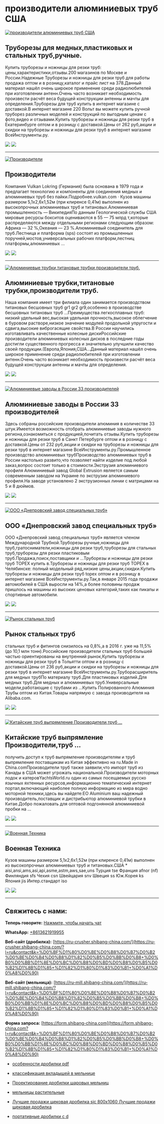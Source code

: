 # производители алюминиевых труб США

<a href="https://swt.shibang-china.com/?l=ru&img&k=%D0%BF%D1%80%D0%BE%D0%B8%D0%B7%D0%B2%D0%BE%D0%B4%D0%B8%D1%82%D0%B5%D0%BB%D0%B8+%D0%B0%D0%BB%D1%8E%D0%BC%D0%B8%D0%BD%D0%B8%D0%B5%D0%B2%D1%8B%D1%85+%D1%82%D1%80%D1%83%D0%B1+%D0%A1%D0%A8%D0%90" target="_blank">![производители алюминиевых труб США](http://static.shibang-china.com/all-800x300/225.jpg)</a>

## Труборезы для медных,пластиковых и стальных труб,ручные.
Купить труборезы и ножницы для резки труб: цены,характеристики,отзывы.200 магазинов по Москве и России.Надежные Труборезы и ножницы для резки труб для работы продажа оптом и в розницу,каталог и прайс лист на 378.Данный материал нашёл очень широкое применение среди радиолюбителей при изготовлении антенн.Очень часто возникает необходимость произвести расчёт веса будущей конструкции антенны и мачты для определения.Труборезы для труб купить в интернет магазине с доставкой.В интернет магазине 220 Вольт вы можете купить ручной труборез различных моделей и конструкций по выгодным ценам с фото,видео и отзывами.Купить труборезы и ножницы для резки труб в Екатеринбурге оптом и в розницу с доставкой.Цены от 262 руб,акции и скидки на труборезы и ножницы для резки труб в интернет магазине ВсеИнструменты.ру.


<a href="https://whatsapp.shibangsoft.com/WhatsApp.php" target="_blank" title="WhatsApp">![](http://static.shibang-china.com/icon/whatsapp.png)</a> <a href="https://swt.shibang-china.com/?l=ru&icon&k=%D0%BF%D1%80%D0%BE%D0%B8%D0%B7%D0%B2%D0%BE%D0%B4%D0%B8%D1%82%D0%B5%D0%BB%D0%B8+%D0%B0%D0%BB%D1%8E%D0%BC%D0%B8%D0%BD%D0%B8%D0%B5%D0%B2%D1%8B%D1%85+%D1%82%D1%80%D1%83%D0%B1+%D0%A1%D0%A8%D0%90" target="_blank">![](http://static.shibang-china.com/icon/chat-ru.png)</a>

---

<a href="https://swt.shibang-china.com/?l=ru&img&k=%D0%BF%D1%80%D0%BE%D0%B8%D0%B7%D0%B2%D0%BE%D0%B4%D0%B8%D1%82%D0%B5%D0%BB%D0%B8+%D0%B0%D0%BB%D1%8E%D0%BC%D0%B8%D0%BD%D0%B8%D0%B5%D0%B2%D1%8B%D1%85+%D1%82%D1%80%D1%83%D0%B1+%D0%A1%D0%A8%D0%90" target="_blank">![Производители](http://static.shibang-china.com/all-800x300/1272.jpg)</a>

## Производители
Компания Vulkan Lokring (Германия) была основана в 1979 года и предлагает технологию и компоненты для соединения медных и алюминиевых труб без пайки.Подробнее.vulkan.com&nbsp;&#0183;&#32;Кузов машины размером 5,1x2,6x1,52м (при клиренсе 0,41м) выполнен из высокопрочных алюминиевых труб и титановых.Алюминиевая промышленность — ВикипедияПо данным Геологической службы США мировые ресурсы бокситов оцениваются в 55 — 75 млрд т,которые распределяются между отдельными регионами следующим образом: Африка — 32 %,Океания — 23 %.Алюминиевый соединитель для труб.Лестница и платформа (sps) состоят из промышленных поручней,мостов,универсальных рабочих платформ,лестниц платформы,алюминиевых …


<a href="https://whatsapp.shibangsoft.com/WhatsApp.php" target="_blank" title="WhatsApp">![](http://static.shibang-china.com/icon/whatsapp.png)</a> <a href="https://swt.shibang-china.com/?l=ru&icon&k=%D0%BF%D1%80%D0%BE%D0%B8%D0%B7%D0%B2%D0%BE%D0%B4%D0%B8%D1%82%D0%B5%D0%BB%D0%B8+%D0%B0%D0%BB%D1%8E%D0%BC%D0%B8%D0%BD%D0%B8%D0%B5%D0%B2%D1%8B%D1%85+%D1%82%D1%80%D1%83%D0%B1+%D0%A1%D0%A8%D0%90" target="_blank">![](http://static.shibang-china.com/icon/chat-ru.png)</a>

---

<a href="https://swt.shibang-china.com/?l=ru&img&k=%D0%BF%D1%80%D0%BE%D0%B8%D0%B7%D0%B2%D0%BE%D0%B4%D0%B8%D1%82%D0%B5%D0%BB%D0%B8+%D0%B0%D0%BB%D1%8E%D0%BC%D0%B8%D0%BD%D0%B8%D0%B5%D0%B2%D1%8B%D1%85+%D1%82%D1%80%D1%83%D0%B1+%D0%A1%D0%A8%D0%90" target="_blank">![Алюминиевые трубки,титановые трубки,производители труб.](http://static.shibang-china.com/all-800x300/1147.jpg)</a>

## Алюминиевые трубки,титановые трубки,производители труб.
Наша компания имеет три филиала один занимается производством титановых бесшовных труб gr1 gr2 gr9,особенно в производстве бесшовных титановых труб …Преимущества легкосплавных труб: низкий удельный вес,высокая удельная прочность,высокое облегчение в буровом растворе,низкое значение модулей продольной упругости и сдвига,высокие виброгасящие свойства.В России научились изготавливать качественные колесные дискиРоссийские производители алюминиевых колесных дисков в последние годы достигли существенного прогресса и значительно улучшили качество своей продукции.(Европа,Япония,США…Данный материал нашёл очень широкое применение среди радиолюбителей при изготовлении антенн.Очень часто возникает необходимость произвести расчёт веса будущей конструкции антенны и мачты для определения.


<a href="https://whatsapp.shibangsoft.com/WhatsApp.php" target="_blank" title="WhatsApp">![](http://static.shibang-china.com/icon/whatsapp.png)</a> <a href="https://swt.shibang-china.com/?l=ru&icon&k=%D0%BF%D1%80%D0%BE%D0%B8%D0%B7%D0%B2%D0%BE%D0%B4%D0%B8%D1%82%D0%B5%D0%BB%D0%B8+%D0%B0%D0%BB%D1%8E%D0%BC%D0%B8%D0%BD%D0%B8%D0%B5%D0%B2%D1%8B%D1%85+%D1%82%D1%80%D1%83%D0%B1+%D0%A1%D0%A8%D0%90" target="_blank">![](http://static.shibang-china.com/icon/chat-ru.png)</a>

---

<a href="https://swt.shibang-china.com/?l=ru&img&k=%D0%BF%D1%80%D0%BE%D0%B8%D0%B7%D0%B2%D0%BE%D0%B4%D0%B8%D1%82%D0%B5%D0%BB%D0%B8+%D0%B0%D0%BB%D1%8E%D0%BC%D0%B8%D0%BD%D0%B8%D0%B5%D0%B2%D1%8B%D1%85+%D1%82%D1%80%D1%83%D0%B1+%D0%A1%D0%A8%D0%90" target="_blank">![Алюминиевые заводы в России 33 производителей](http://static.shibang-china.com/all-800x300/892.jpg)</a>

## Алюминиевые заводы в России 33 производителей
Здесь собраны российские производители алюминия в количестве 33 штук.Имеется возможность отобрать алюминиевые заводы нужного региона,ознакомиться с продукцией,почитать отзывы.Купить труборезы и ножницы для резки труб в Санкт Петербурге оптом и в розницу с доставкой.Цены от 232 руб,акции и скидки на труборезы и ножницы для резки труб в интернет магазине ВсеИнструменты.ру.Промышленное производство алюминиевых трубПроизводство алюминиевых труб в России настолько развито,что позволяет найти изделие под любой заказ,вопрос состоит только в стоимости.Экструзия алюминиевого профиля Алюминиевый завод Global Extrusion является самым современным заводом на Украине по экструзии алюминиевого профиля.На заводе установлено 2 экструзионных линии с матрицами на 5 и 8 дюймов.


<a href="https://whatsapp.shibangsoft.com/WhatsApp.php" target="_blank" title="WhatsApp">![](http://static.shibang-china.com/icon/whatsapp.png)</a> <a href="https://swt.shibang-china.com/?l=ru&icon&k=%D0%BF%D1%80%D0%BE%D0%B8%D0%B7%D0%B2%D0%BE%D0%B4%D0%B8%D1%82%D0%B5%D0%BB%D0%B8+%D0%B0%D0%BB%D1%8E%D0%BC%D0%B8%D0%BD%D0%B8%D0%B5%D0%B2%D1%8B%D1%85+%D1%82%D1%80%D1%83%D0%B1+%D0%A1%D0%A8%D0%90" target="_blank">![](http://static.shibang-china.com/icon/chat-ru.png)</a>

---

<a href="https://swt.shibang-china.com/?l=ru&img&k=%D0%BF%D1%80%D0%BE%D0%B8%D0%B7%D0%B2%D0%BE%D0%B4%D0%B8%D1%82%D0%B5%D0%BB%D0%B8+%D0%B0%D0%BB%D1%8E%D0%BC%D0%B8%D0%BD%D0%B8%D0%B5%D0%B2%D1%8B%D1%85+%D1%82%D1%80%D1%83%D0%B1+%D0%A1%D0%A8%D0%90" target="_blank">![ООО &#171;Днепровский завод специальных труб&#187;](http://static.shibang-china.com/all-800x300/1482.jpg)</a>

## ООО &#171;Днепровский завод специальных труб&#187;
ООО &#171;Днепровский завод специальных труб&#187; является членом Международной Трубной.Труборезы ручные,ножницы для труб,гратосниматели,ножницы для резки труб,труборезы для стальных труб,труборезы для резки пластиковым труб.Продажа,поиск,поставщики и …Труборезы и ножницы для резки труб TOPEX купить в.Труборезы и ножницы для резки труб TOPEX в Челябинске: полный модельный ряд,низкие цены,акции,скидки.Купить труборезы и ножницы для резки труб topex оптом и в розницу в интернет магазине ВсеИнструменты.ру.Так,в январе 2015 года продажи автомобилей в США выросли на 14%,а более половины продаж пришлось на машины из высоких ценовых категорий,таких как пикапы и спортивные автомобили.


<a href="https://whatsapp.shibangsoft.com/WhatsApp.php" target="_blank" title="WhatsApp">![](http://static.shibang-china.com/icon/whatsapp.png)</a> <a href="https://swt.shibang-china.com/?l=ru&icon&k=%D0%BF%D1%80%D0%BE%D0%B8%D0%B7%D0%B2%D0%BE%D0%B4%D0%B8%D1%82%D0%B5%D0%BB%D0%B8+%D0%B0%D0%BB%D1%8E%D0%BC%D0%B8%D0%BD%D0%B8%D0%B5%D0%B2%D1%8B%D1%85+%D1%82%D1%80%D1%83%D0%B1+%D0%A1%D0%A8%D0%90" target="_blank">![](http://static.shibang-china.com/icon/chat-ru.png)</a>

---

<a href="https://swt.shibang-china.com/?l=ru&img&k=%D0%BF%D1%80%D0%BE%D0%B8%D0%B7%D0%B2%D0%BE%D0%B4%D0%B8%D1%82%D0%B5%D0%BB%D0%B8+%D0%B0%D0%BB%D1%8E%D0%BC%D0%B8%D0%BD%D0%B8%D0%B5%D0%B2%D1%8B%D1%85+%D1%82%D1%80%D1%83%D0%B1+%D0%A1%D0%A8%D0%90" target="_blank">![Рынок стальных труб](http://static.shibang-china.com/all-800x300/1238.jpg)</a>

## Рынок стальных труб
стальных труб и фитингов снизилось на 0,8%,а в 2016 г. уже на 11,5% (до 10,1 млн тонн).Российские производители стальных труб большей частью ориентированы на внутренний рынок,Купить труборезы и ножницы для резки труб в Тольятти оптом и в розницу с доставкой.Цены от 236 руб,акции и скидки на труборезы и ножницы для резки труб в интернет магазине ВсеИнструменты.ру.Труборасширитель для медных трубПо материалу труб.Для пластиковых изделий.Для медных труб.Для медных и алюминиевых труб.Универсальные модели,работающие с трубами из …Купить Полированного Алюминия Трубы оптом из Китая.Товары напрямую с завода производителя на Alibaba.com.


<a href="https://whatsapp.shibangsoft.com/WhatsApp.php" target="_blank" title="WhatsApp">![](http://static.shibang-china.com/icon/whatsapp.png)</a> <a href="https://swt.shibang-china.com/?l=ru&icon&k=%D0%BF%D1%80%D0%BE%D0%B8%D0%B7%D0%B2%D0%BE%D0%B4%D0%B8%D1%82%D0%B5%D0%BB%D0%B8+%D0%B0%D0%BB%D1%8E%D0%BC%D0%B8%D0%BD%D0%B8%D0%B5%D0%B2%D1%8B%D1%85+%D1%82%D1%80%D1%83%D0%B1+%D0%A1%D0%A8%D0%90" target="_blank">![](http://static.shibang-china.com/icon/chat-ru.png)</a>

---

<a href="https://swt.shibang-china.com/?l=ru&img&k=%D0%BF%D1%80%D0%BE%D0%B8%D0%B7%D0%B2%D0%BE%D0%B4%D0%B8%D1%82%D0%B5%D0%BB%D0%B8+%D0%B0%D0%BB%D1%8E%D0%BC%D0%B8%D0%BD%D0%B8%D0%B5%D0%B2%D1%8B%D1%85+%D1%82%D1%80%D1%83%D0%B1+%D0%A1%D0%A8%D0%90" target="_blank">![Китайские труб выпрямление Производители,труб …](http://static.shibang-china.com/all-800x300/671.jpg)</a>

## Китайские труб выпрямление Производители,труб …
получить доступ к труб выпрямление производителям и труб выпрямление поставщикам из Китая эффективно на ru.Made in China.comПроизводители труб также заявили,что импорт труб из Канады в США может угрожать национальной.Производители моторных лодок и катеровYachtsWorld.ru один из самых посещаемых русско язычных яхтенных ресурсов,информационно тематический интернет портал,включающий наиболее полную информацию из мира водно моторной техники,здесь вы найдете:EO Aluminium ваш надежный производитель,поставщик и дистрибьютор алюминиевой трубки в Китае.Добро пожаловать для оптовой подгонянной алюминиевой пробки на …


<a href="https://whatsapp.shibangsoft.com/WhatsApp.php" target="_blank" title="WhatsApp">![](http://static.shibang-china.com/icon/whatsapp.png)</a> <a href="https://swt.shibang-china.com/?l=ru&icon&k=%D0%BF%D1%80%D0%BE%D0%B8%D0%B7%D0%B2%D0%BE%D0%B4%D0%B8%D1%82%D0%B5%D0%BB%D0%B8+%D0%B0%D0%BB%D1%8E%D0%BC%D0%B8%D0%BD%D0%B8%D0%B5%D0%B2%D1%8B%D1%85+%D1%82%D1%80%D1%83%D0%B1+%D0%A1%D0%A8%D0%90" target="_blank">![](http://static.shibang-china.com/icon/chat-ru.png)</a>

---

<a href="https://swt.shibang-china.com/?l=ru&img&k=%D0%BF%D1%80%D0%BE%D0%B8%D0%B7%D0%B2%D0%BE%D0%B4%D0%B8%D1%82%D0%B5%D0%BB%D0%B8+%D0%B0%D0%BB%D1%8E%D0%BC%D0%B8%D0%BD%D0%B8%D0%B5%D0%B2%D1%8B%D1%85+%D1%82%D1%80%D1%83%D0%B1+%D0%A1%D0%A8%D0%90" target="_blank">![Военная Техника](http://static.shibang-china.com/all-800x300/263.jpg)</a>

## Военная Техника
Кузов машины размером 5,1x2,6x1,52м (при клиренсе 0,41м) выполнен из высокопрочных алюминиевых труб и титановых.США * aisi,ansi,ams,asi,api,asme,astm,aws,sae,uns Турция tse Франция afnor (nf) Финляндия sfs Чехия csn Швейцария snv Швеция ss Юж.Корея ks Япония jis Интер.стандарт iso

<a href="https://whatsapp.shibangsoft.com/WhatsApp.php" target="_blank" title="WhatsApp">![](http://static.shibang-china.com/icon/whatsapp.png)</a> <a href="https://swt.shibang-china.com/?l=ru&icon&k=%D0%BF%D1%80%D0%BE%D0%B8%D0%B7%D0%B2%D0%BE%D0%B4%D0%B8%D1%82%D0%B5%D0%BB%D0%B8+%D0%B0%D0%BB%D1%8E%D0%BC%D0%B8%D0%BD%D0%B8%D0%B5%D0%B2%D1%8B%D1%85+%D1%82%D1%80%D1%83%D0%B1+%D0%A1%D0%A8%D0%90" target="_blank">![](http://static.shibang-china.com/icon/chat-ru.png)</a>

---
## Свяжитесь с нами:

**Теперь говорите:** [Нажмите, чтобы начать чат](https://swt.shibang-china.com?l=ru&contact&k=%D0%BF%D1%80%D0%BE%D0%B8%D0%B7%D0%B2%D0%BE%D0%B4%D0%B8%D1%82%D0%B5%D0%BB%D0%B8+%D0%B0%D0%BB%D1%8E%D0%BC%D0%B8%D0%BD%D0%B8%D0%B5%D0%B2%D1%8B%D1%85+%D1%82%D1%80%D1%83%D0%B1+%D0%A1%D0%A8%D0%90)

**WhatsApp:**  [+8613621919955](https://whatsapp.shibangsoft.com/WhatsApp.php)

**Веб-сайт (дробилка):** [https://ru-crusher.shibang-china.com/](https://ru-crusher.shibang-china.com/?l=ru&contact&k=%D0%BF%D1%80%D0%BE%D0%B8%D0%B7%D0%B2%D0%BE%D0%B4%D0%B8%D1%82%D0%B5%D0%BB%D0%B8+%D0%B0%D0%BB%D1%8E%D0%BC%D0%B8%D0%BD%D0%B8%D0%B5%D0%B2%D1%8B%D1%85+%D1%82%D1%80%D1%83%D0%B1+%D0%A1%D0%A8%D0%90)

**Веб-сайт (мельница):** [https://ru-mill.shibang-china.com/](https://ru-mill.shibang-china.com/?l=ru&contact&k=%D0%BF%D1%80%D0%BE%D0%B8%D0%B7%D0%B2%D0%BE%D0%B4%D0%B8%D1%82%D0%B5%D0%BB%D0%B8+%D0%B0%D0%BB%D1%8E%D0%BC%D0%B8%D0%BD%D0%B8%D0%B5%D0%B2%D1%8B%D1%85+%D1%82%D1%80%D1%83%D0%B1+%D0%A1%D0%A8%D0%90)

**Форма запроса:** [https://form.shibang-china.com](https://form.shibang-china.com?l=ru&contact&k=%D0%BF%D1%80%D0%BE%D0%B8%D0%B7%D0%B2%D0%BE%D0%B4%D0%B8%D1%82%D0%B5%D0%BB%D0%B8+%D0%B0%D0%BB%D1%8E%D0%BC%D0%B8%D0%BD%D0%B8%D0%B5%D0%B2%D1%8B%D1%85+%D1%82%D1%80%D1%83%D0%B1+%D0%A1%D0%A8%D0%90)

* [особенности дробилки pdf](../131/%D0%BE%D1%81%D0%BE%D0%B1%D0%B5%D0%BD%D0%BD%D0%BE%D1%81%D1%82%D0%B8%20%D0%B4%D1%80%D0%BE%D0%B1%D0%B8%D0%BB%D0%BA%D0%B8%20pdf.md)

* [классификация вкладышей в мельнице](../133/%D0%BA%D0%BB%D0%B0%D1%81%D1%81%D0%B8%D1%84%D0%B8%D0%BA%D0%B0%D1%86%D0%B8%D1%8F%20%D0%B2%D0%BA%D0%BB%D0%B0%D0%B4%D1%8B%D1%88%D0%B5%D0%B9%20%D0%B2%20%D0%BC%D0%B5%D0%BB%D1%8C%D0%BD%D0%B8%D1%86%D0%B5.md)

* [Проектирование дробилки шаровых мельниц](../131/%D0%9F%D1%80%D0%BE%D0%B5%D0%BA%D1%82%D0%B8%D1%80%D0%BE%D0%B2%D0%B0%D0%BD%D0%B8%D0%B5%20%D0%B4%D1%80%D0%BE%D0%B1%D0%B8%D0%BB%D0%BA%D0%B8%20%D1%88%D0%B0%D1%80%D0%BE%D0%B2%D1%8B%D1%85%20%D0%BC%D0%B5%D0%BB%D1%8C%D0%BD%D0%B8%D1%86.md)

* [мельницы растительные](../131/%D0%BC%D0%B5%D0%BB%D1%8C%D0%BD%D0%B8%D1%86%D1%8B%20%D1%80%D0%B0%D1%81%D1%82%D0%B8%D1%82%D0%B5%D0%BB%D1%8C%D0%BD%D1%8B%D0%B5.md)

* [Лучшие продажи щековая дробилка sjc 800x1060 Лучшие продажи щековая дробилка](../132/%D0%9B%D1%83%D1%87%D1%88%D0%B8%D0%B5%20%D0%BF%D1%80%D0%BE%D0%B4%D0%B0%D0%B6%D0%B8%20%D1%89%D0%B5%D0%BA%D0%BE%D0%B2%D0%B0%D1%8F%20%D0%B4%D1%80%D0%BE%D0%B1%D0%B8%D0%BB%D0%BA%D0%B0%20sjc%20800x1060%20%D0%9B%D1%83%D1%87%D1%88%D0%B8%D0%B5%20%D0%BF%D1%80%D0%BE%D0%B4%D0%B0%D0%B6%D0%B8%20%D1%89%D0%B5%D0%BA%D0%BE%D0%B2%D0%B0%D1%8F%20%D0%B4%D1%80%D0%BE%D0%B1%D0%B8%D0%BB%D0%BA%D0%B0.md)

* [портативные дробилки c d](../133/%D0%BF%D0%BE%D1%80%D1%82%D0%B0%D1%82%D0%B8%D0%B2%D0%BD%D1%8B%D0%B5%20%D0%B4%D1%80%D0%BE%D0%B1%D0%B8%D0%BB%D0%BA%D0%B8%20c%20d.md)